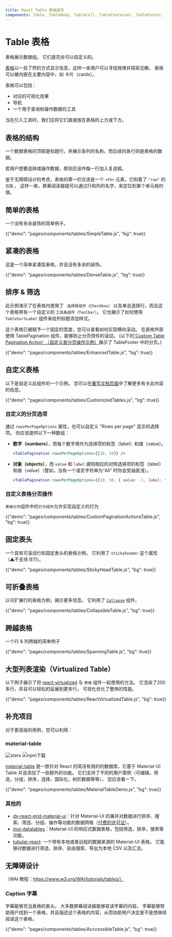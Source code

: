```yaml
---
title: React Table 表格组件
components: Table, TableBody, TableCell, TableContainer, TableFooter, TableHead, TablePagination, TableRow, TableSortLabel
---
```


# Table 表格

<p class="description">表格展示数据组。 它们是完全可以自定义的。</p>

[表格](https://material.io/design/components/data-tables.html)以一目了然的方式显示信息，这样一来用户可以寻找规律并探索见解。 表格可以被内嵌在主要内容中，如 卡片（cards）。

表格可以包括：

- 对应的可视化效果
- 导航
- 一个用于查询和操作数据的工具

当在引入工具时，我们应将它们直接放在表格的上方或下方。

## 表格的结构

一个数据表格的顶部是标题行，并展示各列的名称，而后续的各行则是表格的数据。

若用户想要选择或操作数据，那则应该咋每一行加入复选框。

鉴于无障碍设计的考虑，表格的第一栏应该是一个 `<th>` 元素，它附着了 `"row"` 的 `范围` 。 这样一来，屏幕阅读器就可以通过行和列的名字，来定位到某个单元格的值。

## 简单的表格

一个没有多余装饰的简单例子。

{{"demo": "pages/components/tables/SimpleTable.js", "bg": true}}

## 紧凑的表格

这是一个简单紧凑型表格，并且没有多余的装饰。

{{"demo": "pages/components/tables/DenseTable.js", "bg": true}}

## 排序 & 筛选

此示例演示了在表格内使用了 ` 选择框组件（Checkbox）` 以及单击选择行，而且这个表格带有一个自定义的 `工具条组件（Toolbar）`。 它也展示了如何使用 `TableSortLabel` 组件来给列标题添加样式。

这个表格已被赋予一个固定的宽度，您可以查看如何实现横向滚动。 在表格外部使用 TablePagination 组件，能够防止分页控件的滚动。 (以下的['Custom Table Pagination Action' （自定义表分页操作示例）](#custom-pagination-actions)展示了 TableFooter 中的分页。)

{{"demo": "pages/components/tables/EnhancedTable.js", "bg": true}}

## 自定义表格

以下是自定义此组件的一个示例。 您可以在[重写文档页面](/customization/components/)中了解更多有关此内容的信息。

{{"demo": "pages/components/tables/CustomizedTables.js", "bg": true}}

### 自定义的分页选项

通过 `rowsPerPageOptions` 属性，也可以自定义 "Rows per page" 显示的选择项。 你应该提供以下一种数组：

- **数字（numbers）**，而每个数字用作为选择项的标签（label）和值（value）。
    
    ```jsx
    <TablePagination rowsPerPageOptions={[10, 50]} />
    ```

- **对象（objects）**，而 `value` 和 `label` 键则相应的对照选择项的标签（label）和值（value）（譬如，当有一个语言字符串为“All” 时你会受益匪浅）。
    
    ```jsx
    <TablePagination rowsPerPageOptions={[10, 50, { value: -1, label: 'All' }]} />
    ```

### 自定义表格分页操作

`表格分页`组件中的`行为组件`允许实现自定义的行为

{{"demo": "pages/components/tables/CustomPaginationActionsTable.js", "bg": true}}

## 固定表头

一个具有可滚动行和固定表头的表格示例。 它利用了 `stickyheader` 这个属性（⚠️不支持 IE11）。

{{"demo": "pages/components/tables/StickyHeadTable.js", "bg": true}}

## 可折叠表格

以可扩展行的表格为例，揭示更多信息。 它利用了 [`Collapse`](/api/collapse/) 组件。

{{"demo": "pages/components/tables/CollapsibleTable.js", "bg": true}}

## 跨越表格

一个行 & 列跨越的简单例子

{{"demo": "pages/components/tables/SpanningTable.js", "bg": true}}

## 大型列表渲染（Virtualized Table）

以下例子展示了将 [react-virtualized](https://github.com/bvaughn/react-virtualized) 与 `表格` 组件一起使用的方法。 它渲染了200多行，并且可以轻松的延展到更多行。 可视化优化了整体的性能。

{{"demo": "pages/components/tables/ReactVirtualizedTable.js", "bg": true}}

## 补充项目

对于更高级的用例，您可以利用：

### material-table

![stars](https://img.shields.io/github/stars/mbrn/material-table.svg?style=social&label=Stars) ![npm下载](https://img.shields.io/npm/dm/material-table.svg)

[material-table](https://github.com/mbrn/material-table) 是一款针对 React 的简洁有效的的数据库，它基于 Material-UI Table 并且添加了一些额外的功能。 它们支持了不同的用户案例（可编辑，筛选，分组，排序，选择，国际化，树形数据等等）。 您应该看一下。

{{"demo": "pages/components/tables/MaterialTableDemo.js", "bg": true}}

### 其他的

- [dx-react-grid-material-ui](https://devexpress.github.io/devextreme-reactive/react/grid/)：针对 Material-UI 的兼并对数据进行排序、搜索、筛选、分组、操作等功能的数据网格（[付费的许可证](https://js.devexpress.com/licensing/)）。
- [mui-datatables](https://github.com/gregnb/mui-datatables)：Material-UI 的响应式数据表格，包括筛选，排序，搜索等功能。
- [tubular-react](https://github.com/unosquare/tubular-react): 一个带有本地或者远程的数据来源的 Material-UI 表格。 它能够对数据进行筛选、排序、自由搜索、导出为本地 CSV 以及汇总。

## 无障碍设计

（WAI 教程：https://www.w3.org/WAI/tutorials/tables/）

### Caption 字幕

字幕能够充当表格的表头。 大多数屏幕阅读器能够宣读字幕的内容。 字幕能够帮助用户找到一个表格，并且描述这个表格的内容，从而协助用户决定是不是想继续阅读这个表格。

{{"demo": "pages/components/tables/AcccessibleTable.js", "bg": true}}